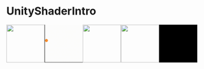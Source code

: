 # UnityShaderIntro

<a href="https://github.com/kugimasa/UnityShaderIntro/blob/main/Assets/Glow.shader">
  <img align="left" width="100" height="100" src="Works/glow.gif">
</a>  
<a href="https://github.com/kugimasa/UnityShaderIntro/blob/main/Assets/Bounce.shader">
  <img align="left"  width="100" height="100" src="Works/bounce.gif">
</a>
<a href="https://github.com/kugimasa/UnityShaderIntro/blob/main/Assets/Wiggle.shader">
  <img align="left"  width="100" height="100" src="Works/wiggle.gif">
</a>
<a href="https://github.com/kugimasa/UnityShaderIntro/blob/main/Assets/Edge.shader">
  <img align="left"  width="100" height="100" src="Works/edge.gif">
</a>
<a href="https://github.com/kugimasa/UnityShaderIntro/blob/main/Assets/Trichromatic.shader">
  <img align="left"  width="100" height="100" src="Works/trichromatic.gif">
</a>
